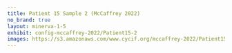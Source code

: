 ```yaml
---
title: Patient 15 Sample 2 (McCaffrey 2022)
no_brand: true
layout: minerva-1-5
exhibit: config-mccaffrey-2022/Patient15-2 
images: https://s3.amazonaws.com/www.cycif.org/mccaffrey-2022/Patient15-2
---
```

